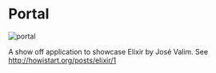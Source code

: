 # Portal

![portal](http://cl.ly/1z2B1x3T2k3f/portal.jpg)

A show off application to showcase Elixir by José Valim. See http://howistart.org/posts/elixir/1
